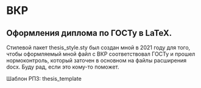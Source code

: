 # ВКР
## Оформления диплома по ГОСТу в LaTeX.

Стилевой пакет thesis_style.sty был создан мной в 2021 году для того, чтобы оформляемый мной файл с ВКР соответствовал ГОСТу и прошел нормоконтроль, который заточен в основном на файлы расширения docx. Буду рад, если это кому-то поможет.

Шаблон РПЗ: thesis_template
